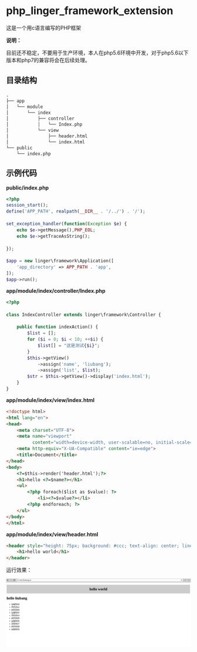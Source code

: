# php_linger_framework_extension

这是一个用c语言编写的PHP框架

**说明：**

目前还不稳定，不要用于生产环境，本人在php5.6环境中开发，对于php5.6以下版本和php7的兼容将会在后续处理。

## 目录结构

```
.
├── app
│   └── module
│       └── index
│           ├── controller
│           │   └── Index.php
│           └── view
│               ├── header.html
│               └── index.html
└── public
    └── index.php
```


## 示例代码

**public/index.php**

```php
<?php
session_start();
define('APP_PATH', realpath(__DIR__ . '/../') . '/');

set_exception_handler(function(Exception $e) {
	echo $e->getMessage(),PHP_EOL;
	echo $e->getTraceAsString();

});

$app = new linger\framework\Application([
	'app_directory' => APP_PATH . 'app',
]);
$app->run();
```

**app/module/index/controller/Index.php**

```php
<?php

class IndexController extends linger\framework\Controller {

    public function indexAction() {
        $list = [];
        for ($i = 0; $i < 10; ++$i) {
            $list[] = "这是测试{$i}";
        }
        $this->getView()
            ->assign('name', 'liubang');
            ->assign('list', $list);
        $str = $this->getView()->display('index.html');
    }
}
```


**app/module/index/view/index.html**

```html
<!doctype html>
<html lang="en">
<head>
    <meta charset="UTF-8">
    <meta name="viewport"
          content="width=device-width, user-scalable=no, initial-scale=1.0, maximum-scale=1.0, minimum-scale=1.0">
    <meta http-equiv="X-UA-Compatible" content="ie=edge">
    <title>Document</title>
</head>
<body>
    <?=$this->render('header.html');?>
    <h1>hello <?=$name?></h1>
    <ul>
        <?php foreach($list as $value): ?>
            <li><?=$value?></li>
        <?php endforeach; ?>
    </ul>
</body>
</html>
```

**app/module/index/view/header.html**

```html
<header style="height: 75px; background: #ccc; text-align: center; line-height: 75px;">
    <h1>hello world</h1>
</header>
```

运行效果：

![](snapshot/1.png)

